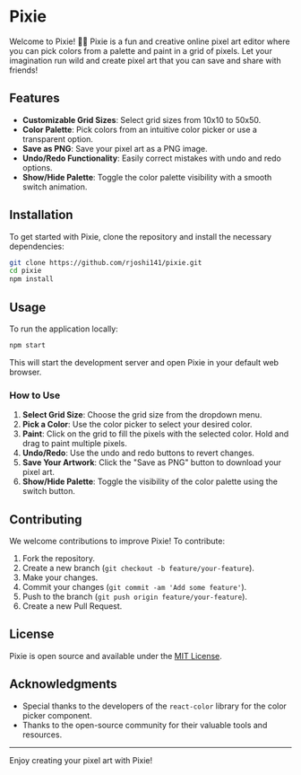 # Pixie

Welcome to Pixie! 🎨✨ Pixie is a fun and creative online pixel art editor where you can pick colors from a palette and paint in a grid of pixels. Let your imagination run wild and create pixel art that you can save and share with friends!

## Features

- **Customizable Grid Sizes**: Select grid sizes from 10x10 to 50x50.
- **Color Palette**: Pick colors from an intuitive color picker or use a transparent option.
- **Save as PNG**: Save your pixel art as a PNG image.
- **Undo/Redo Functionality**: Easily correct mistakes with undo and redo options.
- **Show/Hide Palette**: Toggle the color palette visibility with a smooth switch animation.

## Installation

To get started with Pixie, clone the repository and install the necessary dependencies:

```bash
git clone https://github.com/rjoshi141/pixie.git
cd pixie
npm install
```

## Usage

To run the application locally:

```bash
npm start
```

This will start the development server and open Pixie in your default web browser.

### How to Use

1. **Select Grid Size**: Choose the grid size from the dropdown menu.
2. **Pick a Color**: Use the color picker to select your desired color.
3. **Paint**: Click on the grid to fill the pixels with the selected color. Hold and drag to paint multiple pixels.
4. **Undo/Redo**: Use the undo and redo buttons to revert changes.
5. **Save Your Artwork**: Click the "Save as PNG" button to download your pixel art.
6. **Show/Hide Palette**: Toggle the visibility of the color palette using the switch button.

## Contributing

We welcome contributions to improve Pixie! To contribute:

1. Fork the repository.
2. Create a new branch (`git checkout -b feature/your-feature`).
3. Make your changes.
4. Commit your changes (`git commit -am 'Add some feature'`).
5. Push to the branch (`git push origin feature/your-feature`).
6. Create a new Pull Request.

## License

Pixie is open source and available under the [MIT License](LICENSE).

## Acknowledgments

- Special thanks to the developers of the `react-color` library for the color picker component.
- Thanks to the open-source community for their valuable tools and resources.

---

Enjoy creating your pixel art with Pixie!